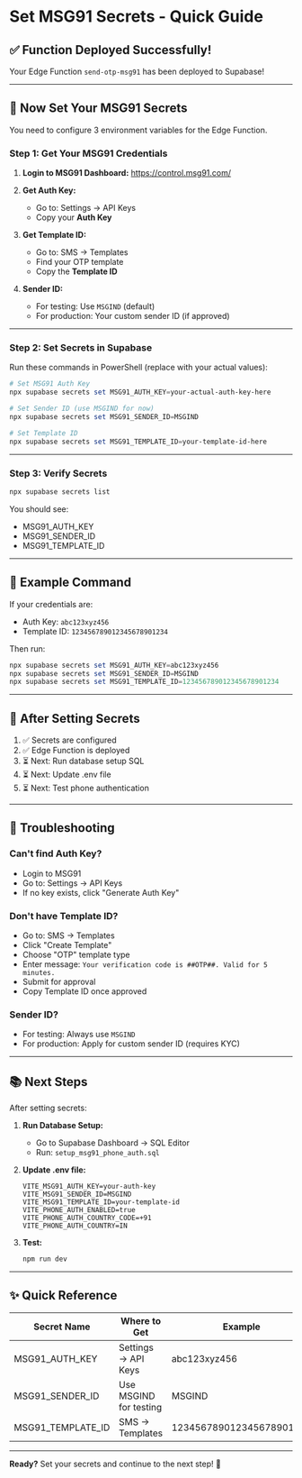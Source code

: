 # Set MSG91 Secrets - Quick Guide

## ✅ Function Deployed Successfully!

Your Edge Function `send-otp-msg91` has been deployed to Supabase!

---

## 🔐 Now Set Your MSG91 Secrets

You need to configure 3 environment variables for the Edge Function.

### Step 1: Get Your MSG91 Credentials

1. **Login to MSG91 Dashboard:** https://control.msg91.com/
2. **Get Auth Key:**
   - Go to: Settings → API Keys
   - Copy your **Auth Key**

3. **Get Template ID:**
   - Go to: SMS → Templates
   - Find your OTP template
   - Copy the **Template ID**

4. **Sender ID:**
   - For testing: Use `MSGIND` (default)
   - For production: Your custom sender ID (if approved)

---

### Step 2: Set Secrets in Supabase

Run these commands in PowerShell (replace with your actual values):

```powershell
# Set MSG91 Auth Key
npx supabase secrets set MSG91_AUTH_KEY=your-actual-auth-key-here

# Set Sender ID (use MSGIND for now)
npx supabase secrets set MSG91_SENDER_ID=MSGIND

# Set Template ID
npx supabase secrets set MSG91_TEMPLATE_ID=your-template-id-here
```

---

### Step 3: Verify Secrets

```powershell
npx supabase secrets list
```

You should see:
- MSG91_AUTH_KEY
- MSG91_SENDER_ID
- MSG91_TEMPLATE_ID

---

## 📝 Example Command

If your credentials are:
- Auth Key: `abc123xyz456`
- Template ID: `123456789012345678901234`

Then run:
```powershell
npx supabase secrets set MSG91_AUTH_KEY=abc123xyz456
npx supabase secrets set MSG91_SENDER_ID=MSGIND
npx supabase secrets set MSG91_TEMPLATE_ID=123456789012345678901234
```

---

## 🎯 After Setting Secrets

1. ✅ Secrets are configured
2. ✅ Edge Function is deployed
3. ⏳ Next: Run database setup SQL
4. ⏳ Next: Update .env file
5. ⏳ Next: Test phone authentication

---

## 🐛 Troubleshooting

### Can't find Auth Key?
- Login to MSG91
- Go to: Settings → API Keys
- If no key exists, click "Generate Auth Key"

### Don't have Template ID?
- Go to: SMS → Templates
- Click "Create Template"
- Choose "OTP" template type
- Enter message: `Your verification code is ##OTP##. Valid for 5 minutes.`
- Submit for approval
- Copy Template ID once approved

### Sender ID?
- For testing: Always use `MSGIND`
- For production: Apply for custom sender ID (requires KYC)

---

## 📚 Next Steps

After setting secrets:

1. **Run Database Setup:**
   - Go to Supabase Dashboard → SQL Editor
   - Run: `setup_msg91_phone_auth.sql`

2. **Update .env file:**
   ```env
   VITE_MSG91_AUTH_KEY=your-auth-key
   VITE_MSG91_SENDER_ID=MSGIND
   VITE_MSG91_TEMPLATE_ID=your-template-id
   VITE_PHONE_AUTH_ENABLED=true
   VITE_PHONE_AUTH_COUNTRY_CODE=+91
   VITE_PHONE_AUTH_COUNTRY=IN
   ```

3. **Test:**
   ```bash
   npm run dev
   ```

---

## ✨ Quick Reference

| Secret Name | Where to Get | Example |
|-------------|--------------|---------|
| MSG91_AUTH_KEY | Settings → API Keys | abc123xyz456 |
| MSG91_SENDER_ID | Use MSGIND for testing | MSGIND |
| MSG91_TEMPLATE_ID | SMS → Templates | 123456789012345678901234 |

---

**Ready?** Set your secrets and continue to the next step! 🚀

